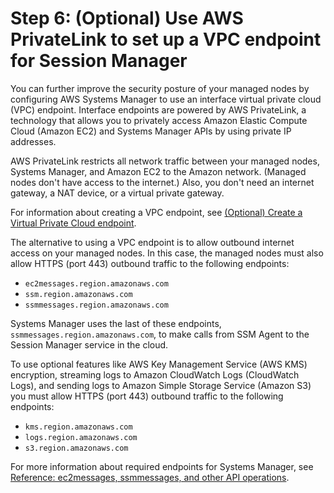 # Step 6: \(Optional\) Use AWS PrivateLink to set up a VPC endpoint for Session Manager<a name="session-manager-getting-started-privatelink"></a>

You can further improve the security posture of your managed nodes by configuring AWS Systems Manager to use an interface virtual private cloud \(VPC\) endpoint\. Interface endpoints are powered by AWS PrivateLink, a technology that allows you to privately access Amazon Elastic Compute Cloud \(Amazon EC2\) and Systems Manager APIs by using private IP addresses\. 

AWS PrivateLink restricts all network traffic between your managed nodes, Systems Manager, and Amazon EC2 to the Amazon network\. \(Managed nodes don't have access to the internet\.\) Also, you don't need an internet gateway, a NAT device, or a virtual private gateway\. 

For information about creating a VPC endpoint, see [\(Optional\) Create a Virtual Private Cloud endpoint](setup-create-vpc.md)\.

The alternative to using a VPC endpoint is to allow outbound internet access on your managed nodes\. In this case, the managed nodes must also allow HTTPS \(port 443\) outbound traffic to the following endpoints:
+ `ec2messages.region.amazonaws.com`
+ `ssm.region.amazonaws.com`
+ `ssmmessages.region.amazonaws.com`

Systems Manager uses the last of these endpoints, `ssmmessages.region.amazonaws.com`, to make calls from SSM Agent to the Session Manager service in the cloud\.

To use optional features like AWS Key Management Service \(AWS KMS\) encryption, streaming logs to Amazon CloudWatch Logs \(CloudWatch Logs\), and sending logs to Amazon Simple Storage Service \(Amazon S3\) you must allow HTTPS \(port 443\) outbound traffic to the following endpoints:
+ `kms.region.amazonaws.com`
+ `logs.region.amazonaws.com`
+ `s3.region.amazonaws.com`

For more information about required endpoints for Systems Manager, see [Reference: ec2messages, ssmmessages, and other API operations](systems-manager-setting-up-messageAPIs.md)\.